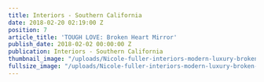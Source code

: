```yaml
---
title: Interiors - Southern California
date: 2018-02-20 02:19:00 Z
position: 7
article_title: 'TOUGH LOVE: Broken Heart Mirror'
publish_date: 2018-02-02 00:00:00 Z
publication: Interiors - Southern California
thumbnail_image: "/uploads/Nicole-fuller-interiors-modern-luxury-broken-heart-mirror-2.jpg"
fullsize_image: "/uploads/Nicole-fuller-interiors-modern-luxury-broken-heart-mirror-2.jpg"
---
```


